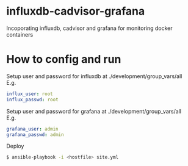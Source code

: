 # influxdb-cadvisor-grafana

Incoporating influxdb, cadvisor and grafana for monitoring docker containers

# How to config and run

Setup user and password for influxdb at ./development/group_vars/all  
E.g.
  ```yaml
  influx_user: root
  influx_passwd: root
  ```
Setup user and password for grafana at ./development/group_vars/all  
E.g.
  ```yaml
  grafana_user: admin
  grafana_passwd: admin
  ```
Deploy
  ```bash
  $ ansible-playbook -i <hostfile> site.yml
  ```
